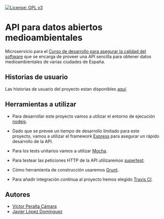 [![License: GPL v3](https://img.shields.io/badge/License-GPLv3-blue.svg)](https://www.gnu.org/licenses/gpl-3.0)

# API para datos abiertos medioambientales
Microservicio para el [Curso de desarrollo para asegurar la calidad del software](https://jj.github.io/curso-tdd/) que se encarga de proveer una API sencilla para obtener datos medioambientales de varias ciudades de España.

## Historias de usuario
Las historias de usuario del proyecto estan disponibles [aquí]().

## Herramientas a utilizar

* Para desarrollar este proyecto vamos a utilizar el entorno de ejecución [nodejs](https://nodejs.org/es/).

* Dado que se prevee un tiempo de desarrollo limitado para este proyecto, vamos a utilizar el framework [Express](https://expressjs.com/es/) para asegurar un rápido desarrollo de la API.

* Para los tests unitarios vamos a utilizar [Mocha](https://mochajs.org/).

* Para testear las peticiones HTTP de la API utilizaremos [supertest](https://github.com/visionmedia/supertest).

* Cómo herramienta de construcción usaremos [Grunt](https://gruntjs.com/).

* Para añadir integración continua al proyecto hemos elegido [Travis CI](https://travis-ci.org/).


## Autores
* [Víctor Peralta Cámara](https://github.com/vperaltac)  
* [Javier López Domínguez](https://github.com/javilecrin)
